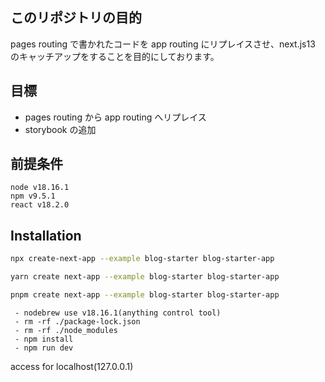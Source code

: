 ## このリポジトリの目的

pages routing で書かれたコードを app routing にリプレイスさせ、next.js13 のキャッチアップをすることを目的にしております。

## 目標

- pages routing から app routing へリプレイス
- storybook の追加

## 前提条件

```
node v18.16.1
npm v9.5.1
react v18.2.0
```

## Installation

```bash
npx create-next-app --example blog-starter blog-starter-app
```

```bash
yarn create next-app --example blog-starter blog-starter-app
```

```bash
pnpm create next-app --example blog-starter blog-starter-app
```

```
 - nodebrew use v18.16.1(anything control tool)
 - rm -rf ./package-lock.json
 - rm -rf ./node_modules
 - npm install
 - npm run dev
```

access for localhost(127.0.0.1)
